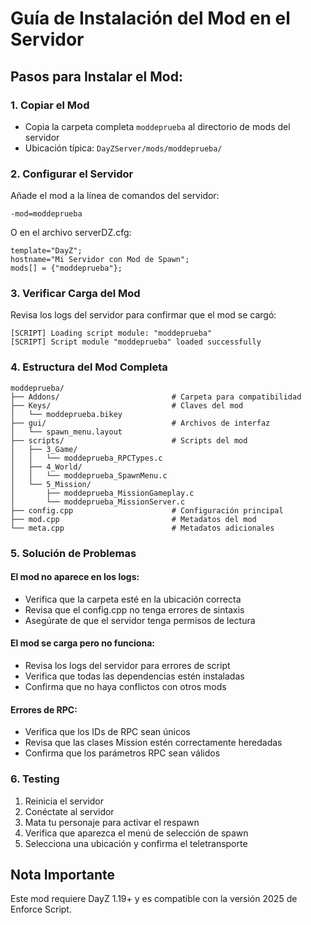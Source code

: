 # Guía de Instalación del Mod en el Servidor

## Pasos para Instalar el Mod:

### 1. Copiar el Mod
- Copia la carpeta completa `moddeprueba` al directorio de mods del servidor
- Ubicación típica: `DayZServer/mods/moddeprueba/`

### 2. Configurar el Servidor
Añade el mod a la línea de comandos del servidor:
```
-mod=moddeprueba
```

O en el archivo serverDZ.cfg:
```
template="DayZ";
hostname="Mi Servidor con Mod de Spawn";
mods[] = {"moddeprueba"};
```

### 3. Verificar Carga del Mod
Revisa los logs del servidor para confirmar que el mod se cargó:
```
[SCRIPT] Loading script module: "moddeprueba"
[SCRIPT] Script module "moddeprueba" loaded successfully
```

### 4. Estructura del Mod Completa
```
moddeprueba/
├── Addons/                         # Carpeta para compatibilidad
├── Keys/                           # Claves del mod
│   └── moddeprueba.bikey
├── gui/                            # Archivos de interfaz
│   └── spawn_menu.layout
├── scripts/                        # Scripts del mod
│   ├── 3_Game/
│   │   └── moddeprueba_RPCTypes.c
│   ├── 4_World/
│   │   └── moddeprueba_SpawnMenu.c
│   └── 5_Mission/
│       ├── moddeprueba_MissionGameplay.c
│       └── moddeprueba_MissionServer.c
├── config.cpp                      # Configuración principal
├── mod.cpp                         # Metadatos del mod
└── meta.cpp                        # Metadatos adicionales
```

### 5. Solución de Problemas

#### El mod no aparece en los logs:
- Verifica que la carpeta esté en la ubicación correcta
- Revisa que el config.cpp no tenga errores de sintaxis
- Asegúrate de que el servidor tenga permisos de lectura

#### El mod se carga pero no funciona:
- Revisa los logs del servidor para errores de script
- Verifica que todas las dependencias estén instaladas
- Confirma que no haya conflictos con otros mods

#### Errores de RPC:
- Verifica que los IDs de RPC sean únicos
- Revisa que las clases Mission estén correctamente heredadas
- Confirma que los parámetros RPC sean válidos

### 6. Testing
1. Reinicia el servidor
2. Conéctate al servidor
3. Mata tu personaje para activar el respawn
4. Verifica que aparezca el menú de selección de spawn
5. Selecciona una ubicación y confirma el teletransporte

## Nota Importante
Este mod requiere DayZ 1.19+ y es compatible con la versión 2025 de Enforce Script.
